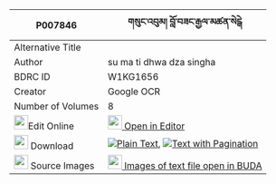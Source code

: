 |P007846|གསུང་འབུམ། བློ་བཟང་རྒྱལ་མཚན་སེངྒེ 
| --- | --- 
|Alternative Title |
|Author| su ma ti dhwa dza singha
|BDRC ID | W1KG1656
|Creator | Google OCR
|Number of Volumes| 8
|<img width="25" src="https://img.icons8.com/color/25/000000/edit-property.png">Edit Online| [<img width="25" src="https://avatars.githubusercontent.com/u/45091458?s=200&v=4"> Open in Editor](http://editor.openpecha.org/P007846)
|<img width="25" src="https://img.icons8.com/fluent/48/000000/download-2.png"/>  Download | [![](https://img.icons8.com/color/20/000000/txt.png)Plain Text](https://github.com/Openpecha/P007846/releases/download/v2/sungbum_lozang_gyaltsen_senge_plain_P007846.zip), [![](https://img.icons8.com/color/20/000000/txt.png)Text with Pagination](https://github.com/Openpecha/P007846/releases/download/v2/sungbum_lozang_gyaltsen_senge_pages_P007846.zip)
|<img width="25" src="https://img.icons8.com/plasticine/100/000000/pictures-folder.png"/>  Source Images | [<img width="25" src="https://library.bdrc.io/icons/BUDA-small.svg"> Images of text file open in BUDA](https://library.bdrc.io/show/bdr:W1KG1656)